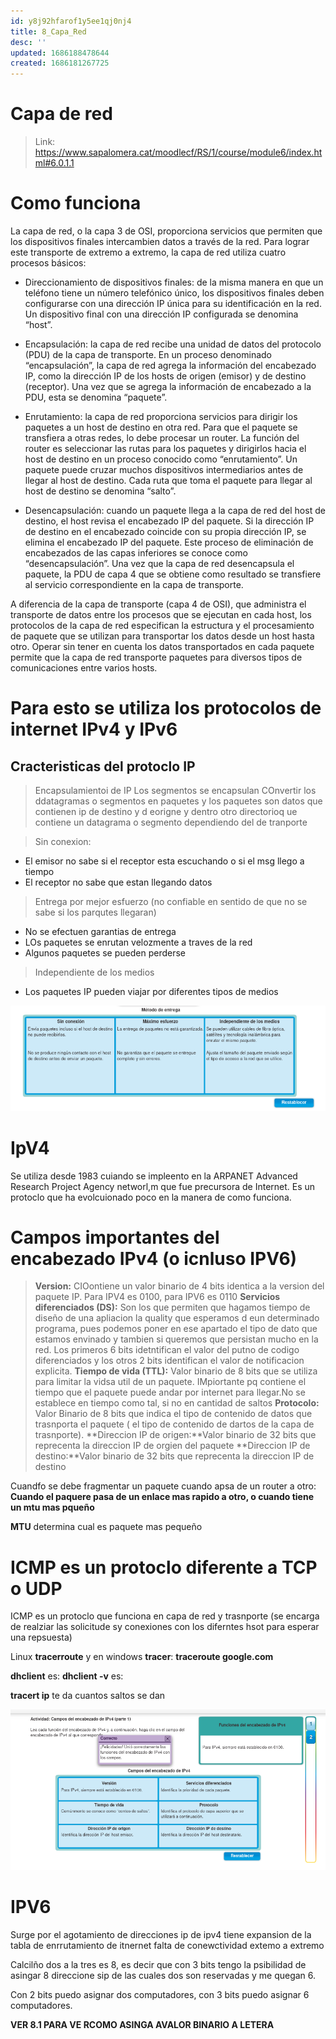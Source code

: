 ```yaml
---
id: y8j92hfarof1y5ee1qj0nj4
title: 8_Capa_Red
desc: ''
updated: 1686188478644
created: 1686181267725
---
```


# Capa de red

> Link: https://www.sapalomera.cat/moodlecf/RS/1/course/module6/index.html#6.0.1.1

# Como funciona

La capa de red, o la capa 3 de OSI, proporciona servicios que permiten que los dispositivos finales intercambien datos a través de la red. Para lograr este transporte de extremo a extremo, la capa de red utiliza cuatro procesos básicos:

- Direccionamiento de dispositivos finales: de la misma manera en que un teléfono tiene un número telefónico único, los dispositivos finales deben configurarse con una dirección IP única para su identificación en la red. Un dispositivo final con una dirección IP configurada se denomina “host”.

- Encapsulación: la capa de red recibe una unidad de datos del protocolo (PDU) de la capa de transporte. En un proceso denominado “encapsulación”, la capa de red agrega la información del encabezado IP, como la dirección IP de los hosts de origen (emisor) y de destino (receptor). Una vez que se agrega la información de encabezado a la PDU, esta se denomina “paquete”.

- Enrutamiento: la capa de red proporciona servicios para dirigir los paquetes a un host de destino en otra red. Para que el paquete se transfiera a otras redes, lo debe procesar un router. La función del router es seleccionar las rutas para los paquetes y dirigirlos hacia el host de destino en un proceso conocido como “enrutamiento”. Un paquete puede cruzar muchos dispositivos intermediarios antes de llegar al host de destino. Cada ruta que toma el paquete para llegar al host de destino se denomina “salto”.

- Desencapsulación: cuando un paquete llega a la capa de red del host de destino, el host revisa el encabezado IP del paquete. Si la dirección IP de destino en el encabezado coincide con su propia dirección IP, se elimina el encabezado IP del paquete. Este proceso de eliminación de encabezados de las capas inferiores se conoce como “desencapsulación”. Una vez que la capa de red desencapsula el paquete, la PDU de capa 4 que se obtiene como resultado se transfiere al servicio correspondiente en la capa de transporte.

A diferencia de la capa de transporte (capa 4 de OSI), que administra el transporte de datos entre los procesos que se ejecutan en cada host, los protocolos de la capa de red especifican la estructura y el procesamiento de paquete que se utilizan para transportar los datos desde un host hasta otro. Operar sin tener en cuenta los datos transportados en cada paquete permite que la capa de red transporte paquetes para diversos tipos de comunicaciones entre varios hosts.

# Para esto se utiliza los protocolos de internet IPv4 y IPv6

## Cracteristicas del protoclo IP

> Encapsulamientoi de IP
Los segmentos se encapsulan 
COnvertir los ddatagramas o segmentos en paquetes y los paquetes son datos que contienen ip de destino y d eorigne y dentro otro directorioq ue contiene un datagrama o segmento dependiendo del de tranporte

> Sin conexion: 
- El emisor  no sabe si el receptor esta escuchando o si el msg llego a tiempo
- El receptor no sabe que estan llegando datos

> Entrega por mejor esfuerzo (no confiable en sentido de que no se sabe si los parqutes llegaran)
- No se efectuen garantias de entrega
- LOs paquetes se enrutan velozmente a traves de la red
- Algunos paquetes se pueden perderse

> Independiente de los medios
- Los paquetes IP pueden viajar por diferentes tipos de medios

![](/assets/images/2023-06-07-19-08-37.png)

# IpV4
Se utiliza desde 1983 cuiando se impleento en la ARPANET Advanced Research Project Agency networl,m que fue precursora de Internet. 
Es un protoclo que ha evolcuionado poco en la manera de como funciona.

# Campos importantes del encabezado IPv4 (o icnluso IPV6)

> **Version:** CIOontiene un valor binario de 4 bits identica a la version del paquete IP. Para IPV4 es 0100, para IPV6 es 0110
> **Servicios diferenciados (DS):** Son los que permiten que hagamos tiempo de diseño de una apliacion la quality que esperamos d eun determinado programa, pues podemos poner en ese apartado el tipo de dato que estamos envinado y tambien si queremos que persistan mucho en la red. Los primeros 6 bits idetntifican el valor del putno de codigo diferenciados y los otros 2 bits identifican el valor de notificacion explicita.
> **Tiempo de vida (TTL):** Valor binario de 8 bits que se utiliza para limitar la vidsa util de un paquete. IMpiortante pq contiene el tiempo que el paquete puede andar por internet para llegar.No se establece en tiempo como tal, si no en cantidad de saltos
> **Protocolo:** Valor Binario de 8 bits que indica el tipo de contenido de datos que trasnporta el paquete ( el tipo de contenido de dartos de la capa de trasnporte).
> **Direccion IP de origen:**Valor binario de 32 bits que reprecenta la direccion IP de orgien del paquete
> **Direccion IP de destino:**Valor binario de 32 bits que reprecenta la direccion IP de destino


Cuandfo se debe fragmentar un paquete cuando apsa de un router a otro: **Cuando el paquere pasa de un enlace mas rapido a otro, o cuando tiene un mtu mas pqueño**

**MTU** determina cual es paquete mas pequeño

# ICMP es un protoclo diferente a TCP o UDP
ICMP es un protoclo que funciona en capa de red y trasnporte (se encarga de realziar las solicitude sy conexiones con los diferntes hsot para esperar una repsuesta)

Linux **tracerroute** y en windows **tracer**: **traceroute google.com**

**dhclient** es: 
**dhclient -v** es: 

**tracert ip** te da cuantos saltos se dan

![](/assets/images/2023-06-07-19-52-18.png)
 
# IPV6
Surge por el agotamiento de direcciones ip de ipv4
tiene expansion de la tabla de enrrutamiento de itnernet
falta de conewctividad extemo a extremo



Calcilño dos a la tres es 8, es decir que con 3 bits tengo la psibilidad de asingar 8 direccione sip de las cuales dos son reservadas y me quegan 6.

Con 2 bits puedo asignar dos computadores, con 3 bits puedo asignar 6 computadores.


**VER 8.1 PARA VE RCOMO ASINGA AVALOR BINARIO A LETERA**